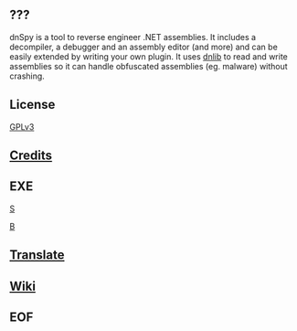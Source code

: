 ???
---

dnSpy is a tool to reverse engineer .NET assemblies. It includes a decompiler, a debugger and an assembly editor (and more) and can be easily extended by writing your own plugin. It uses [dnlib](https://github.com/0xd4d/dnlib) to read and write assemblies so it can handle obfuscated assemblies (eg. malware) without crashing.

License
-------
[GPLv3](https://github.com/0xd4d/dnSpy/blob/master/LicenseInfo/GPLv3.txt)

[Credits](https://github.com/0xd4d/dnSpy/blob/master/Licenses)
--------------------------------------------------------------

EXE
---
[S](https://github.com/0xd4d/dnSpy/releases)

[B](https://ci.appveyor.com/project/0xd4d/dnspy/build/artifacts)

[Translate](https://crowdin.com/project/dnspy)
----------------------------------------------

[Wiki](https://github.com/0xd4d/dnSpy/wiki)
-------------------------------------------

EOF
---